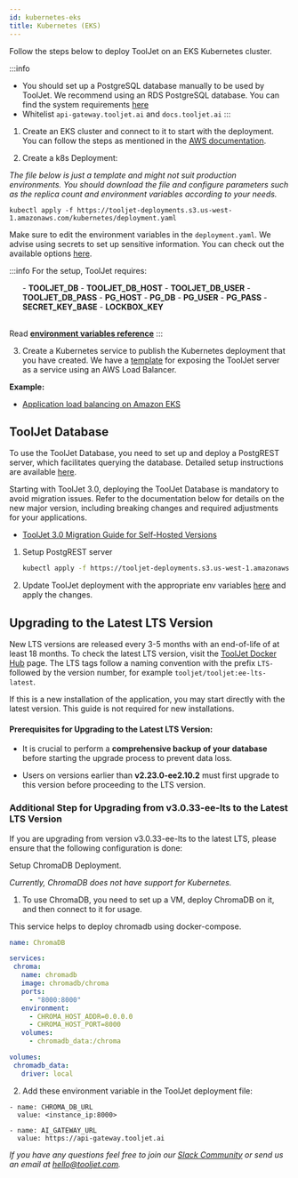 ```yaml
---
id: kubernetes-eks
title: Kubernetes (EKS)
---
```


Follow the steps below to deploy ToolJet on an EKS Kubernetes cluster.

:::info
- You should set up a PostgreSQL database manually to be used by ToolJet. We recommend using an RDS PostgreSQL database. You can find the system requirements [here](/docs/setup/system-requirements#database-software)
- Whitelist `api-gateway.tooljet.ai` and `docs.tooljet.ai`
:::

1. Create an EKS cluster and connect to it to start with the deployment. You can follow the steps as mentioned in the [AWS documentation](https://docs.aws.amazon.com/eks/latest/userguide/create-cluster.html).

2. Create a k8s Deployment: 

_The file below is just a template and might not suit production environments. You should download the file and configure parameters such as the replica count and environment variables according to your needs._

```
kubectl apply -f https://tooljet-deployments.s3.us-west-1.amazonaws.com/kubernetes/deployment.yaml
```

Make sure to edit the environment variables in the `deployment.yaml`. We advise using secrets to set up sensitive information. You can check out the available options [here](/docs/setup/env-vars).

:::info
        For the setup, ToolJet requires:
        <ul> 
        - **TOOLJET_DB** 
        - **TOOLJET_DB_HOST**
        - **TOOLJET_DB_USER**
        - **TOOLJET_DB_PASS**
        - **PG_HOST**
        - **PG_DB**
        - **PG_USER**
        - **PG_PASS**
        - **SECRET_KEY_BASE** 
        - **LOCKBOX_KEY**
        </ul>
        <br/>
        Read **[environment variables reference](/docs/setup/env-vars)**
:::



3. Create a Kubernetes service to publish the Kubernetes deployment that you have created. We have a [template](https://tooljet-deployments.s3.us-west-1.amazonaws.com/kubernetes/service.yaml) for exposing the ToolJet server as a service using an AWS Load Balancer.

**Example:**
- [Application load balancing on Amazon EKS](https://docs.aws.amazon.com/eks/latest/userguide/alb-ingress.html)

## ToolJet Database

To use the ToolJet Database, you need to set up and deploy a PostgREST server, which facilitates querying the database. Detailed setup instructions are available [here](/docs/tooljet-db/tooljet-database).

Starting with ToolJet 3.0, deploying the ToolJet Database is mandatory to avoid migration issues. Refer to the documentation below for details on the new major version, including breaking changes and required adjustments for your applications.

- [ToolJet 3.0 Migration Guide for Self-Hosted Versions](./upgrade-to-v3.md)

1. Setup PostgREST server

   ```bash
   kubectl apply -f https://tooljet-deployments.s3.us-west-1.amazonaws.com/kubernetes/GKE/postgrest.yaml
   ```

2. Update ToolJet deployment with the appropriate env variables [here](https://tooljet-deployments.s3.us-west-1.amazonaws.com/kubernetes/GKE/deployment.yaml) and apply the changes.

## Upgrading to the Latest LTS Version

New LTS versions are released every 3-5 months with an end-of-life of at least 18 months. To check the latest LTS version, visit the [ToolJet Docker Hub](https://hub.docker.com/r/tooljet/tooljet/tags) page. The LTS tags follow a naming convention with the prefix `LTS-` followed by the version number, for example `tooljet/tooljet:ee-lts-latest`.

If this is a new installation of the application, you may start directly with the latest version. This guide is not required for new installations.

#### Prerequisites for Upgrading to the Latest LTS Version:

- It is crucial to perform a **comprehensive backup of your database** before starting the upgrade process to prevent data loss.

- Users on versions earlier than **v2.23.0-ee2.10.2** must first upgrade to this version before proceeding to the LTS version.

### Additional Step for Upgrading from v3.0.33-ee-lts to the Latest LTS Version

If you are upgrading from version v3.0.33-ee-lts to the latest LTS, please ensure that the following configuration is done:

Setup ChromaDB Deployment.

*Currently, ChromaDB does not have support for Kubernetes.*

1. To use ChromaDB, you need to set up a VM, deploy ChromaDB on it, and then connect to it for usage.

This service helps to deploy chromadb using docker-compose.

 ```yml
 name: ChromaDB

 services:
  chroma:
    name: chromadb
    image: chromadb/chroma
    ports:
      - "8000:8000"
    environment:
      - CHROMA_HOST_ADDR=0.0.0.0
      - CHROMA_HOST_PORT=8000
    volumes:
      - chromadb_data:/chroma

 volumes:
  chromadb_data:
    driver: local
```

2. Add these environment variable in the ToolJet deployment file:
```
- name: CHROMA_DB_URL
  value: <instance_ip:8000>
``` 
```
- name: AI_GATEWAY_URL
  value: https://api-gateway.tooljet.ai
```

*If you have any questions feel free to join our [Slack Community](https://tooljet.com/slack) or send us an email at hello@tooljet.com.*
